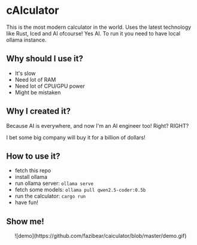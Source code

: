 # cAIculator

This is the most modern calculator in the world.
Uses the latest technology like Rust, Iced and AI ofcourse!
Yes AI.
To run it you need to have local ollama instance.

## Why should I use it?
 - It's slow
 - Need lot of RAM
 - Need lot of CPU/GPU power
 - Might be mistaken

## Why I created it?
Because AI is everywhere, and now I'm an AI engineer too! Right? RIGHT?

I bet some big company will buy it for a billion of dollars!

## How to use it?
 - fetch this repo
 - install ollama
 - run ollama server: `ollama serve`
 - fetch some models: `ollama pull qwen2.5-coder:0.5b`
 - run the calculator: `cargo run`
 - have fun!

## Show me!

<div align="center">
  ![demo](https://github.com/fazibear/caiculator/blob/master/demo.gif)
</div>
